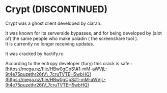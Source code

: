 # Crypt \(DISCONTINUED\)

Crypt was a ghost client developed by ciaran.

It was known for its serverside bypasses, and for being developed by \(alot of\) the same people who make paladin \( the screenshare tool \).   
It is currently no longer receiving updates. 

It was cracked by hactify.ru

According to the entropy developer \(fury\) this crack is safe : [https://mega.nz/file/HBw0gCpS\#1-mM-aWVjL-9t4e75puzethr26tV\_7cruTVTEH5wbHQ](https://mega.nz/file/HBw0gCpS#1-mM-aWVjL-9t4e75puzethr26tV_7cruTVTEH5wbHQ)




